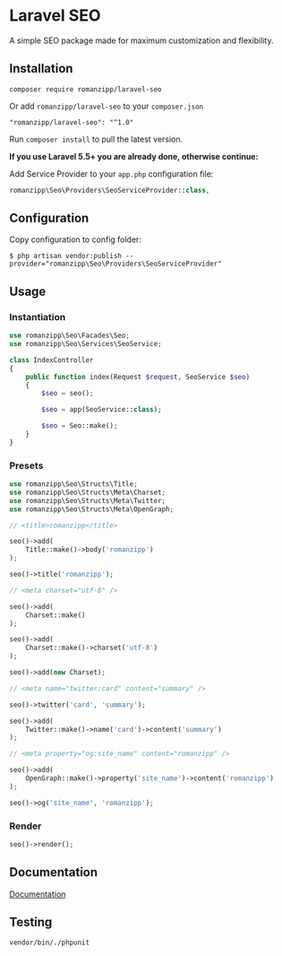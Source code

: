 # Laravel SEO

A simple SEO package made for maximum customization and flexibility.

## Installation

```
composer require romanzipp/laravel-seo
```

Or add `romanzipp/laravel-seo` to your `composer.json`

```
"romanzipp/laravel-seo": "^1.0"
```

Run `composer install` to pull the latest version.

**If you use Laravel 5.5+ you are already done, otherwise continue:**

Add Service Provider to your `app.php` configuration file:

```php
romanzipp\Seo\Providers\SeoServiceProvider::class,
```

## Configuration

Copy configuration to config folder:

```
$ php artisan vendor:publish --provider="romanzipp\Seo\Providers\SeoServiceProvider"
```

## Usage

### Instantiation

```php
use romanzipp\Seo\Facades\Seo;
use romanzipp\Seo\Services\SeoService;

class IndexController
{
    public function index(Request $request, SeoService $seo)
    {
        $seo = seo();

        $seo = app(SeoService::class);

        $seo = Seo::make();
    }
}
```

### Presets

```php
use romanzipp\Seo\Structs\Title;
use romanzipp\Seo\Structs\Meta\Charset;
use romanzipp\Seo\Structs\Meta\Twitter;
use romanzipp\Seo\Structs\Meta\OpenGraph;

// <title>romanzipp</title>

seo()->add(
    Title::make()->body('romanzipp')
);

seo()->title('romanzipp');

// <meta charset="utf-8" />

seo()->add(
    Charset::make()
);

seo()->add(
    Charset::make()->charset('utf-8')
);

seo()->add(new Charset);

// <meta name="twitter:card" content="summary" />

seo()->twitter('card', 'summary');

seo()->add(
    Twitter::make()->name('card')->content('summary')
);

// <meta property="og:site_name" content="romanzipp" />

seo()->add(
    OpenGraph::make()->property('site_name')->content('romanzipp')
);

seo()->og('site_name', 'romanzipp');
```

### Render

```php
seo()->render();
```

## Documentation

[Documentation](https://github.com/romanzipp/Laravel-SEO/blob/master/docs/index.md)

## Testing

```
vendor/bin/./phpunit
```
